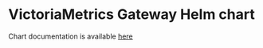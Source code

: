 # VictoriaMetrics Gateway Helm chart

Chart documentation is available [here](https://docs.victoriametrics.com/helm/victoriametrics-gateway/)
